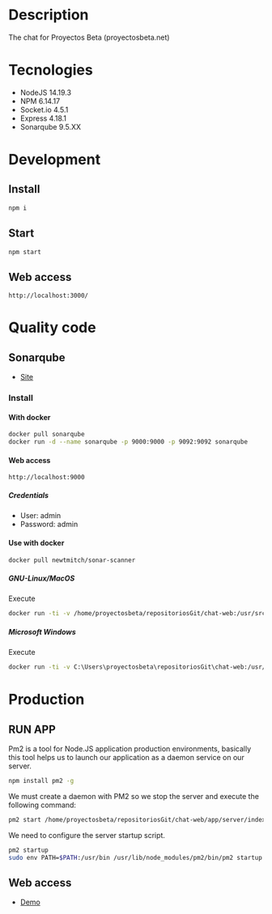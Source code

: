 # Description
The chat for Proyectos Beta (proyectosbeta.net)

# Tecnologies

- NodeJS 14.19.3
- NPM 6.14.17
- Socket.io 4.5.1
- Express 4.18.1
- Sonarqube 9.5.XX

# Development

## Install

```bash
npm i
```

## Start

```bash
npm start
```

## Web access

```
http://localhost:3000/
```

# Quality code 

## Sonarqube

-   [Site](https://www.sonarqube.org/)

### Install

#### With docker

```bash
docker pull sonarqube
docker run -d --name sonarqube -p 9000:9000 -p 9092:9092 sonarqube
```

#### Web access

```
http://localhost:9000
```

##### Credentials

-   User: admin
-   Password: admin

#### Use with docker

```bash
docker pull newtmitch/sonar-scanner

```

##### GNU-Linux/MacOS

Execute

```bash
docker run -ti -v /home/proyectosbeta/repositoriosGit/chat-web:/usr/src --link sonarqube newtmitch/sonar-scanner
```

##### Microsoft Windows

Execute

```bash
docker run -ti -v C:\Users\proyectosbeta\repositoriosGit\chat-web:/usr/src --link sonarqube newtmitch/sonar-scanner
```

# Production

## RUN APP

Pm2 is a tool for Node.JS application production environments, basically this tool helps us to launch our application as a daemon service on our server.

```bash
npm install pm2 -g
```

We must create a daemon with PM2 so we stop the server and execute the following command:

```bash
pm2 start /home/proyectosbeta/repositoriosGit/chat-web/app/server/index.js --name chat-web
```

We need to configure the server startup script.

```bash
pm2 startup
sudo env PATH=$PATH:/usr/bin /usr/lib/node_modules/pm2/bin/pm2 startup systemd -u proyectosbeta --hp /home/proyectosbeta
```

## Web access

-   [Demo](http://51.15.192.116:5000/)
